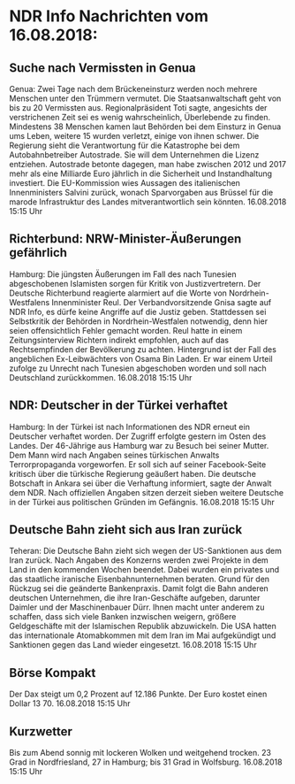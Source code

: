 # NDR Info Nachrichten vom 16.08.2018:


## Suche nach Vermissten in Genua
Genua: Zwei Tage nach dem Brückeneinsturz werden noch mehrere Menschen unter den Trümmern vermutet. Die Staatsanwaltschaft geht von bis zu 20 Vermissten aus. Regionalpräsident Toti sagte, angesichts der verstrichenen Zeit sei es wenig wahrscheinlich, Überlebende zu finden. Mindestens 38 Menschen kamen laut Behörden bei dem Einsturz in Genua ums Leben, weitere 15 wurden verletzt, einige von ihnen schwer. Die Regierung sieht die Verantwortung für die Katastrophe bei dem Autobahnbetreiber Autostrade. Sie will dem Unternehmen die Lizenz entziehen. Autostrade betonte dagegen, man habe zwischen 2012 und 2017 mehr als eine Milliarde Euro jährlich in die Sicherheit und Instandhaltung investiert. Die EU-Kommission wies Aussagen des italienischen Innenministers Salvini zurück, wonach Sparvorgaben aus Brüssel für die marode Infrastruktur des Landes mitverantwortlich sein könnten. 16.08.2018 15:15 Uhr 

## Richterbund: NRW-Minister-Äußerungen gefährlich
Hamburg:	Die jüngsten Äußerungen im Fall des nach Tunesien abgeschobenen Islamisten sorgen für Kritik von Justizvertretern. Der Deutsche Richterbund reagierte alarmiert auf die Worte von Nordrhein-Westfalens Innenminister Reul. Der Verbandvorsitzende Gnisa sagte auf NDR Info, es dürfe keine Angriffe auf die Justiz geben. Stattdessen sei Selbstkritik der Behörden in Nordrhein-Westfalen notwendig, denn hier seien offensichtlich Fehler gemacht worden. Reul hatte in einem Zeitungsinterview Richtern indirekt empfohlen, auch auf das Rechtsempfinden der Bevölkerung zu achten. Hintergrund ist der Fall des angeblichen Ex-Leibwächters von Osama Bin Laden. Er war einem Urteil zufolge zu Unrecht nach Tunesien abgeschoben worden und soll nach Deutschland zurückkommen. 16.08.2018 15:15 Uhr 

## NDR: Deutscher in der Türkei verhaftet
Hamburg: In der Türkei ist nach Informationen des NDR erneut ein Deutscher verhaftet worden. Der Zugriff erfolgte gestern im Osten des Landes. Der 46-Jährige aus Hamburg war zu Besuch bei seiner Mutter. Dem Mann wird nach Angaben seines türkischen Anwalts Terrorpropaganda vorgeworfen. Er soll sich auf seiner Facebook-Seite kritisch über die türkische Regierung geäußert haben. Die deutsche Botschaft in Ankara sei über die Verhaftung informiert, sagte der Anwalt dem NDR. Nach offiziellen Angaben sitzen derzeit sieben weitere Deutsche in der Türkei aus politischen Gründen im Gefängnis. 16.08.2018 15:15 Uhr 

## Deutsche Bahn zieht sich aus Iran zurück
Teheran: Die Deutsche Bahn zieht sich wegen der US-Sanktionen aus dem Iran zurück. Nach Angaben des Konzerns werden zwei Projekte in dem Land in den kommenden Wochen beendet. Dabei wurden ein privates und das staatliche iranische Eisenbahnunternehmen beraten. Grund für den Rückzug sei die geänderte Bankenpraxis. Damit folgt die Bahn anderen deutschen Unternehmen, die ihre Iran-Geschäfte aufgeben, darunter Daimler und der Maschinenbauer Dürr. Ihnen macht unter anderem zu schaffen, dass sich viele Banken inzwischen weigern, größere Geldgeschäfte mit der Islamischen Republik abzuwickeln. Die USA hatten das internationale Atomabkommen mit dem Iran im Mai aufgekündigt und Sanktionen gegen das Land wieder eingesetzt. 16.08.2018 15:15 Uhr 

## Börse Kompakt
Der Dax steigt um 0,2 Prozent auf 12.186 Punkte. Der Euro kostet einen Dollar 13 70. 16.08.2018 15:15 Uhr 

## Kurzwetter
Bis zum Abend sonnig mit lockeren Wolken und weitgehend trocken. 23 Grad in Nordfriesland, 27 in Hamburg; bis 31 Grad in Wolfsburg. 16.08.2018 15:15 Uhr 
